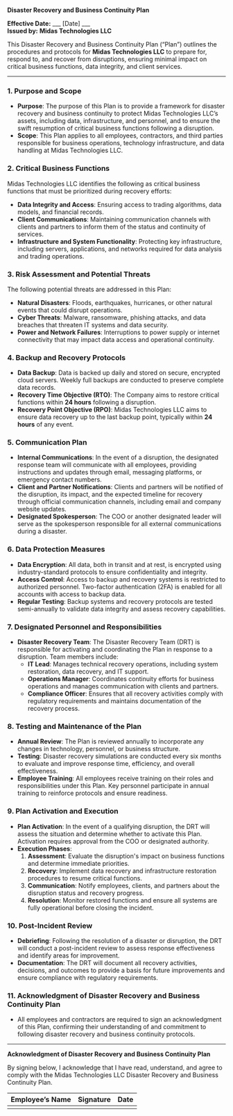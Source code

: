 **Disaster Recovery and Business Continuity Plan**

**Effective Date:** ___ [Date] ___  
**Issued by:** **Midas Technologies LLC**  

This Disaster Recovery and Business Continuity Plan (“Plan”) outlines the procedures and protocols for **Midas Technologies LLC** to prepare for, respond to, and recover from disruptions, ensuring minimal impact on critical business functions, data integrity, and client services.

---

### 1. **Purpose and Scope**
   - **Purpose**: The purpose of this Plan is to provide a framework for disaster recovery and business continuity to protect Midas Technologies LLC’s assets, including data, infrastructure, and personnel, and to ensure the swift resumption of critical business functions following a disruption.
   - **Scope**: This Plan applies to all employees, contractors, and third parties responsible for business operations, technology infrastructure, and data handling at Midas Technologies LLC.

### 2. **Critical Business Functions**
   Midas Technologies LLC identifies the following as critical business functions that must be prioritized during recovery efforts:
   - **Data Integrity and Access**: Ensuring access to trading algorithms, data models, and financial records.
   - **Client Communications**: Maintaining communication channels with clients and partners to inform them of the status and continuity of services.
   - **Infrastructure and System Functionality**: Protecting key infrastructure, including servers, applications, and networks required for data analysis and trading operations.

### 3. **Risk Assessment and Potential Threats**
   The following potential threats are addressed in this Plan:
   - **Natural Disasters**: Floods, earthquakes, hurricanes, or other natural events that could disrupt operations.
   - **Cyber Threats**: Malware, ransomware, phishing attacks, and data breaches that threaten IT systems and data security.
   - **Power and Network Failures**: Interruptions to power supply or internet connectivity that may impact data access and operational continuity.

### 4. **Backup and Recovery Protocols**
   - **Data Backup**: Data is backed up daily and stored on secure, encrypted cloud servers. Weekly full backups are conducted to preserve complete data records.
   - **Recovery Time Objective (RTO)**: The Company aims to restore critical functions within **24 hours** following a disruption.
   - **Recovery Point Objective (RPO)**: Midas Technologies LLC aims to ensure data recovery up to the last backup point, typically within **24 hours** of any event.

### 5. **Communication Plan**
   - **Internal Communications**: In the event of a disruption, the designated response team will communicate with all employees, providing instructions and updates through email, messaging platforms, or emergency contact numbers.
   - **Client and Partner Notifications**: Clients and partners will be notified of the disruption, its impact, and the expected timeline for recovery through official communication channels, including email and company website updates.
   - **Designated Spokesperson**: The COO or another designated leader will serve as the spokesperson responsible for all external communications during a disaster.

### 6. **Data Protection Measures**
   - **Data Encryption**: All data, both in transit and at rest, is encrypted using industry-standard protocols to ensure confidentiality and integrity.
   - **Access Control**: Access to backup and recovery systems is restricted to authorized personnel. Two-factor authentication (2FA) is enabled for all accounts with access to backup data.
   - **Regular Testing**: Backup systems and recovery protocols are tested semi-annually to validate data integrity and assess recovery capabilities.

### 7. **Designated Personnel and Responsibilities**
   - **Disaster Recovery Team**: The Disaster Recovery Team (DRT) is responsible for activating and coordinating the Plan in response to a disruption. Team members include:
      - **IT Lead**: Manages technical recovery operations, including system restoration, data recovery, and IT support.
      - **Operations Manager**: Coordinates continuity efforts for business operations and manages communication with clients and partners.
      - **Compliance Officer**: Ensures that all recovery activities comply with regulatory requirements and maintains documentation of the recovery process.

### 8. **Testing and Maintenance of the Plan**
   - **Annual Review**: The Plan is reviewed annually to incorporate any changes in technology, personnel, or business structure.
   - **Testing**: Disaster recovery simulations are conducted every six months to evaluate and improve response time, efficiency, and overall effectiveness.
   - **Employee Training**: All employees receive training on their roles and responsibilities under this Plan. Key personnel participate in annual training to reinforce protocols and ensure readiness.

### 9. **Plan Activation and Execution**
   - **Plan Activation**: In the event of a qualifying disruption, the DRT will assess the situation and determine whether to activate this Plan. Activation requires approval from the COO or designated authority.
   - **Execution Phases**:
      1. **Assessment**: Evaluate the disruption's impact on business functions and determine immediate priorities.
      2. **Recovery**: Implement data recovery and infrastructure restoration procedures to resume critical functions.
      3. **Communication**: Notify employees, clients, and partners about the disruption status and recovery progress.
      4. **Resolution**: Monitor restored functions and ensure all systems are fully operational before closing the incident.

### 10. **Post-Incident Review**
   - **Debriefing**: Following the resolution of a disaster or disruption, the DRT will conduct a post-incident review to assess response effectiveness and identify areas for improvement.
   - **Documentation**: The DRT will document all recovery activities, decisions, and outcomes to provide a basis for future improvements and ensure compliance with regulatory requirements.

### 11. **Acknowledgment of Disaster Recovery and Business Continuity Plan**
   - All employees and contractors are required to sign an acknowledgment of this Plan, confirming their understanding of and commitment to following disaster recovery and business continuity protocols.

---

**Acknowledgment of Disaster Recovery and Business Continuity Plan**

By signing below, I acknowledge that I have read, understand, and agree to comply with the Midas Technologies LLC Disaster Recovery and Business Continuity Plan.

| **Employee’s Name**  | **Signature** | **Date** |
|----------------------|---------------|----------|
|                      |               |          |

